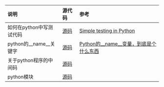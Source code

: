 
| 说明 | 源代码 | 参考 |
| :----- | :----- | :---- |
|如何在python中写测试代码|[源码](./test-example/factorial_test.py)|[Simple testing in Python](https://pymbook.readthedocs.io/en/latest/testing.html#coverage-example)
|python的__name__关键字|[源码](./__name__/nameScript.py)|[Python的__name__变量，到底是个什么东西](https://zhuanlan.zhihu.com/p/57309137)
|关于python程序的中间码|[源码](./how-to-generate-pyc/readme.md)|
|python模块|[源码](./module/fibo.py)|